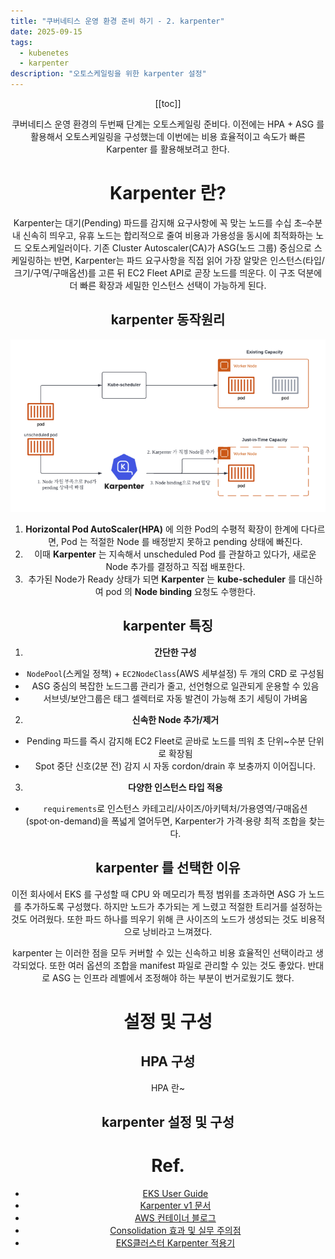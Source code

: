 ```yaml
---
title: "쿠버네티스 운영 환경 준비 하기 - 2. karpenter"
date: 2025-09-15
tags:
  - kubenetes
  - karpenter
description: "오토스케일링을 위한 karpenter 설정"
---
```


<Header />

[[toc]]

쿠버네티스 운영 환경의 두번째 단계는 오토스케일링 준비다. 이전에는 HPA + ASG 를 활용해서 오토스케일링을 구성했는데 이번에는 비용 효율적이고 속도가 빠른 Karpenter 를 활용해보려고 한다.

# Karpenter 란?

Karpenter는 대기(Pending) 파드를 감지해 요구사항에 꼭 맞는 노드를 수십 초–수분 내 신속히 띄우고, 유휴 노드는 합리적으로 줄여 비용과 가용성을 동시에 최적화하는 노드 오토스케일러이다. 기존 Cluster Autoscaler(CA)가 ASG(노드 그룹) 중심으로 스케일링하는 반면, Karpenter는 파드 요구사항을 직접 읽어 가장 알맞은 인스턴스(타입/크기/구역/구매옵션)를 고른 뒤 EC2 Fleet API로 곧장 노드를 띄운다. 이 구조 덕분에 더 빠른 확장과 세밀한 인스턴스 선택이 가능하게 된다.

## karpenter 동작원리

![image-20250915232215825](../../.vuepress/public/images/2025-09-15-autoscaling/image-20250915232215825.png)

1. **Horizontal Pod AutoScaler(HPA)** 에 의한 Pod의 수평적 확장이 한계에 다다르면, Pod 는 적절한 Node 를 배정받지 못하고 pending 상태에 빠진다.
2. 이때 **Karpenter** 는 지속해서 unscheduled Pod 를 관찰하고 있다가, 새로운 Node 추가를 결정하고 직접 배포한다.
3. 추가된 Node가 Ready 상태가 되면 **Karpenter** 는 **kube-scheduler** 를 대신하여 pod 의 **Node binding** 요청도 수행한다.

## karpenter 특징

1. **간단한 구성**
- `NodePool`(스케일 정책) + `EC2NodeClass`(AWS 세부설정) 두 개의 CRD 로 구성됨
- ASG 중심의 복잡한 노드그룹 관리가 줄고, 선언형으로 일관되게 운용할 수 있음
- 서브넷/보안그룹은 태그 셀렉터로 자동 발견이 가능해 초기 세팅이 가벼움
2. **신속한 Node 추가/제거**
- Pending 파드를 즉시 감지해 EC2 Fleet로 곧바로 노드를 띄워 초 단위~수분 단위로 확장됨
- Spot 중단 신호(2분 전) 감지 시 자동 cordon/drain 후 보충까지 이어집니다.
3. **다양한 인스턴스 타입 적용**
- `requirements`로 인스턴스 카테고리/사이즈/아키텍처/가용영역/구매옵션(spot·on-demand)을 폭넓게 열어두면, Karpenter가 가격·용량 최적 조합을 찾는다.

## karpenter 를 선택한 이유

이전 회사에서 EKS 를 구성할 때 CPU 와 메모리가 특정 범위를 초과하면 ASG 가 노드를 추가하도록 구성했다. 하지만 노드가 추가되는 게 느렸고 적절한 트리거를 설정하는 것도 어려웠다. 또한 파드 하나를 띄우기 위해 큰 사이즈의 노드가 생성되는 것도 비용적으로 낭비라고 느껴졌다.

karpenter 는 이러한 점을 모두 커버할 수 있는 신속하고 비용 효율적인 선택이라고 생각되었다. 또한 여러 옵션의 조합을 manifest 파일로 관리할 수 있는 것도 좋았다. 반대로  ASG 는 인프라 레벨에서 조정해야 하는 부분이 번거로웠기도 했다.

# 설정 및 구성

## HPA 구성

HPA 란~

## karpenter 설정 및 구성

 

# Ref.

- [EKS User Guide](https://docs.aws.amazon.com/eks/latest/userguide/autoscaling.html)
- [Karpenter v1 문서](https://karpenter.sh/docs/concepts/nodepools/)
- [AWS 컨테이너 블로그](https://aws.amazon.com/blogs/containers/using-amazon-ec2-spot-instances-with-karpenter/)
- [Consolidation 효과 및 실무 주의점](https://aws.amazon.com/blogs/containers/optimizing-your-kubernetes-compute-costs-with-karpenter-consolidation/?utm_source=chatgpt.com)
- [EKS클러스터 Karpenter 적용기](https://devblog.kakaostyle.com/ko/2022-10-13-1-karpenter-on-eks/)
